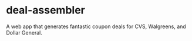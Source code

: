 # deal-assembler
A web app that generates fantastic coupon deals for CVS, Walgreens, and Dollar General.
